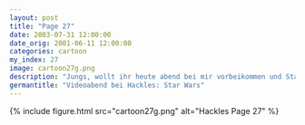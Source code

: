 ```yaml
---
layout: post
title: "Page 27"
date: 2003-07-31 12:00:00
date_orig: 2001-06-11 12:00:00
categories: cartoon
my_index: 27
image: cartoon27g.png
description: "Jungs, wollt ihr heute abend bei mir vorbeikommen und Star Wars schauen Klingt gut Auf gehts Ich vergesse immer dass Ep I Die dunkle Bedrohung als Star Wars bezeichnet pete percy hackles katarina"
germantitle: "Videoabend bei Hackles: Star Wars"
---
```


{% include figure.html src="cartoon27g.png" alt="Hackles Page 27"  %}
